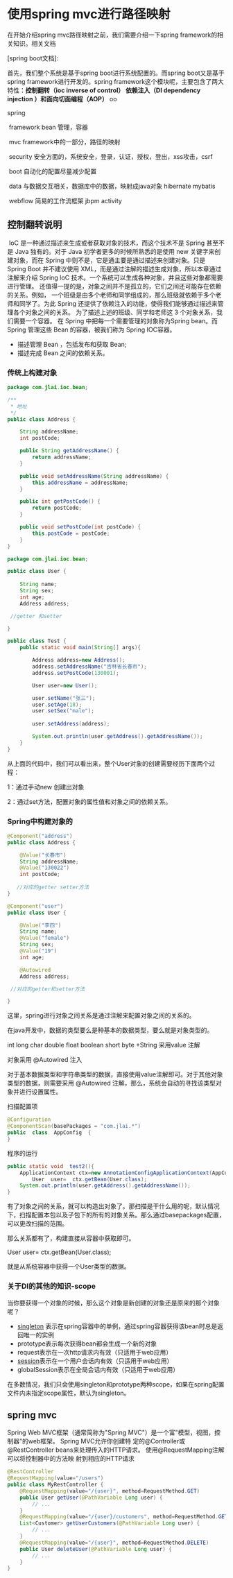 # 使用spring mvc进行路径映射

在开始介绍spring mvc路径映射之前，我们需要介绍一下spring framework的相关知识。相关文档

[spring boot文档]: 

首先，我们整个系统是基于spring boot进行系统配置的。而spring boot又是基于spring framework进行开发的。spring framework这个模块呢，主要包含了两大特性：**控制翻转（ioc  inverse of control）  依赖注入（DI  dependency injection ）**和**面向切面编程（AOP）**  oo



spring  

​	framework  bean 管理，容器

​	mvc framework中的一部分，路径的映射

​	security 安全方面的，系统安全，登录，认证，授权，登出，xss攻击，csrf

​	boot 自动化的配置尽量减少配置

​	data 与数据交互相关，数据库中的数据，映射成java对象  hibernate  mybatis

​	webflow 简易的工作流框架  jbpm  activity

## 控制翻转说明



​	IoC 是一种通过描述来生成或者获取对象的技术，而这个技术不是 Spring 甚至不是 Java 独有的。对于 Java 初学者更多的时候所熟悉的是使用 new 关键字来创建对象，而在 Spring 中则不是，它是通主要是通过描述来创建对象。只是 Spring Boot 并不建议使用 XML，而是通过注解的描述生成对象，所以本章通过注解来介绍 Spring IoC 技术。一个系统可以生成各种对象，井且这些对象都需要进行管理。  还值得一提的是，对象之间并不是孤立的，它们之间还可能存在依赖的关系。例如， 一个班级是由多个老师和同学组成的，那么班级就依赖于多个老师和同学了。为此 Spring 还提供了依赖注入的功能，使得我们能够通过描述来管理各个对象之间的关系。
​	为了描述上述的班级、同学和老师这 3 个对象关系，我们需要一个容器。  在 Spring 中把每一个需要管理的对象称为Spring bean。而 Spring 管理这些 Bean 的容器，被我们称为 Spring IOC容器。

- 描述管理 Bean ，包括发布和获取 Bean;
- 描述完成 Bean 之间的依赖关系。

### 传统上构建对象

```java
package com.jlai.ioc.bean;

/**
 * 地址
 */
public class Address {

    String addressName;
    int postCode;

    public String getAddressName() {
        return addressName;
    }

    public void setAddressName(String addressName) {
        this.addressName = addressName;
    }

    public int getPostCode() {
        return postCode;
    }

    public void setPostCode(int postCode) {
        this.postCode = postCode;
    }
}
```



```java
package com.jlai.ioc.bean;

public class User {
    
    String name;
    String sex;
    int age;
    Address address;

 //getter 和setter

}
```

```java
public class Test {
    public static void main(String[] args){

        Address address=new Address();
        address.setAddressName("吉林省长春市");
        address.setPostCode(130001);

        User user=new User();

        user.setName("张三");
        user.setAge(18);
        user.setSex("male");
        
        user.setAddress(address);

        System.out.println(user.getAddress().getAddressName());
    }
}
```



从上面的代码中，我们可以看出来，整个User对象的创建需要经历下面两个过程：

1：通过手动new 创建出对象

2：通过set方法，配置对象的属性值和对象之间的依赖关系。



### Spring中构建对象的



```java
@Component("address")
public class Address {

    @Value("长春市")
    String addressName;
    @Value("130022")
    int postCode;
    
   //对应的getter setter方法 
}
```



```java
@Component("user")
public class User {

    @Value("李四")
    String name;
    @Value("female")
    String sex;
    @Value("19")
    int age;

    @Autowired
    Address address;

 //对应的getter和setter方法

}
```

这里，spring进行对象之间关系是通过注解来配置对象之间的关系的。

在java开发中，数据的类型要么是种基本的数据类型，要么就是对象类型的。

int long char  double float boolean short   byte  +String  采用value 注解

对象采用 @Autowired 注入

对于基本数据类型和字符串类型的数据，直接使用value注解即可。对于其他对象类型的数据，则需要采用 @Autowired 注解，那么，系统会自动的寻找该类型对象并进行设置属性。

扫描配置项

```java
@Configuration
@ComponentScan(basePackages = "com.jlai.*")
public  class  AppConfig  {
}
```

程序的运行

```java
public static void  test2(){
    ApplicationContext ctx=new AnnotationConfigApplicationContext(AppConfig.class);
        User  user=  ctx.getBean(User.class);
    System.out.println(user.getAddress().getAddressName());
}
```

有了对象之间的关系，就可以构造出对象了。那扫描是干什么用的呢，默认情况下，扫描配置本包以及子包下的所有的对象关系。那么通过basepackages配置，可以更改扫描的范围。



那么关系都有了，构建直接从容器中获取即可。

 User  user=  ctx.getBean(User.class); 

就是从系统容器中获得一个User类型的数据。

### 关于DI的其他的知识-scope

当你要获得一个对象的时候，那么这个对象是新创建的对象还是原来的那个对象呢？



- [singleton](https://so.csdn.net/so/search?q=singleton&spm=1001.2101.3001.7020) 表示在spring容器中的单例，通过spring容器获得该bean时总是返回唯一的实例
- prototype表示每次获得bean都会生成一个新的对象
- request表示在一次http请求内有效（只适用于web应用）
- [session](https://so.csdn.net/so/search?q=session&spm=1001.2101.3001.7020)表示在一个用户会话内有效（只适用于web应用）
- globalSession表示在全局会话内有效（只适用于web应用）

 在多数情况，我们只会使用singleton和prototype两种scope，如果在spring配置文件内未指定scope属性，默认为singleton。



## spring mvc

Spring Web MVC框架（通常简称为"Spring MVC"）是一个富"模型，视图，控制器"的web框架。 Spring MVC允许你创建特
定的@Controller或@RestController beans来处理传入的HTTP请求。 使用@RequestMapping注解可以将控制器中的方法映
射到相应的HTTP请求

```java
@RestController
@RequestMapping(value="/users")
public class MyRestController {
    @RequestMapping(value="/{user}", method=RequestMethod.GET)
    public User getUser(@PathVariable Long user) {
        // ...
    }
    @RequestMapping(value="/{user}/customers", method=RequestMethod.GET)
    List<Customer> getUserCustomers(@PathVariable Long user) {
        // ...
    }
    @RequestMapping(value="/{user}", method=RequestMethod.DELETE)
    public User deleteUser(@PathVariable Long user) {
        // ...
    }
}
```

